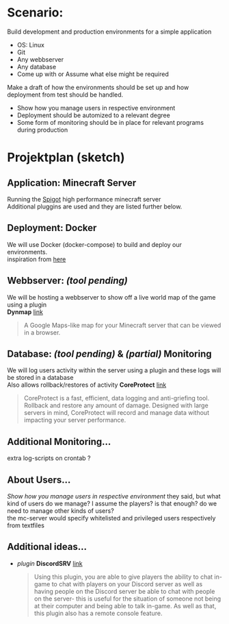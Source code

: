 
# Scenario:

Build development and production environments for a simple application
* OS: Linux
* Git
* Any webbserver
* Any database
* Come up with or Assume what else might be required

Make a draft of how the environments should be set up and how deployment from test should be handled.
* Show how you manage users in respective environment
* Deployment should be automized to a relevant degree
* Some form of monitoring should be in place for relevant programs during production



# Projektplan (sketch)

## Application: Minecraft Server
Running the [Spigot](https://www.spigotmc.org/) high performance minecraft server  
Additional pluggins are used and they are listed further below.

## Deployment: Docker
We will use Docker (docker-compose) to build and deploy our environments.  
inspiration from [here](https://github.com/itzg/docker-minecraft-server#using-docker-compose)

## Webbserver: *(tool pending)*
We will be hosting a webbserver to show off a live world map of the game using a plugin  
**Dynmap** [link](https://www.spigotmc.org/resources/dynmap.274/)
> A Google Maps-like map for your Minecraft server that can be viewed in a browser.

## Database: *(tool pending)* & *(partial)* Monitoring
We will log users activity within the server using a plugin and these logs will be stored in a database  
Also allows rollback/restores of activity
**CoreProtect** [link](https://www.spigotmc.org/resources/coreprotect.8631/)
> CoreProtect is a fast, efficient, data logging and anti-griefing tool. Rollback and restore any amount of damage. Designed with large servers in mind, CoreProtect will record and manage data without impacting your server performance.


## Additional Monitoring... 
extra log-scripts on crontab ?

## About Users... 
*Show how you manage users in respective environment* they said, but what kind of users do we manage? I assume the players? is that enough? do we need to manage other kinds of users?  
the mc-server would specify whitelisted and privileged users respectively from textfiles


## Additional ideas...

* *plugin* **DiscordSRV**
  [link](https://www.spigotmc.org/resources/discordsrv.18494/)
  > Using this plugin, you are able to give players the ability to chat in-game to chat with players on your Discord server as well as having people on the Discord server be able to chat with people on the server- this is useful for the situation of someone not being at their computer and being able to talk in-game.
  > As well as that, this plugin also has a remote console feature. 


<!-- some notes

More related works by this itzg guy

MC Server Status Monitoring (can export to prometheus)
https://github.com/itzg/mc-monitor

Provide routing to different servers ?
https://github.com/itzg/mc-router

Backup management
https://github.com/itzg/docker-mc-backup

A process wrapper used by the itzg/minecraft-server Docker image to enable gracefull server stop when container receives TERM signal.
https://github.com/itzg/mc-server-runner


 -->